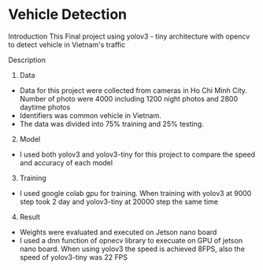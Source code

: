 # Vehicle Detection
Introduction
This Final project using yolov3 - tiny architecture with opencv to detect vehicle in Vietnam's traffic

Description
1. Data 
- Data for this project were collected from cameras in Ho Chi Minh City. Number of photo were 4000 including 1200 night photos and 2800 daytime photos 
- Identifiers was common vehicle in Vietnam. 
- The data was divided into 75% training and 25% testing.
2. Model
- I used both yolov3 and yolov3-tiny for this project to compare the speed and accuracy of each model
3. Training 
- I used google colab gpu for training. When training with yolov3 at 9000 step took 2 day and yolov3-tiny at 20000 step the same time
4. Result 
- Weights were evaluated and executed on Jetson nano board
- I used a dnn function of opnecv library to execuate on GPU of jetson nano board. When using yolov3 the speed is achieved 8FPS, also the speed of yolov3-tiny was 22 FPS

